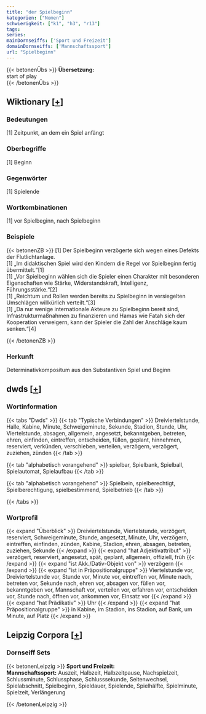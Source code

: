 ```yaml
---
title: "der Spielbeginn"
kategorien: ["Nomen"]
schwierigkeit: ["k1", "h3", "r13"]
tags:
series:
mainDornseiffs: ['Sport und Freizeit']
domainDornseiffs: ['Mannschaftssport']
url: "Spielbeginn"
---
```


{{< betonenÜbs >}}
**Übersetzung:**  
start  of play  
{{< /betonenÜbs >}}

## Wiktionary [[+](https://de.wiktionary.org/wiki/Spielbeginn)]

### Bedeutungen
[1] Zeitpunkt, an dem ein Spiel anfängt  

### Oberbegriffe
[1] Beginn  

### Gegenwörter
[1] Spielende  

### Wortkombinationen
[1] vor Spielbeginn, nach Spielbeginn  

### Beispiele
{{< betonenZB >}}
[1] Der Spielbeginn verzögerte sich wegen eines Defekts der Flutlichtanlage.  
[1] „Im didaktischen Spiel wird den Kindern die Regel vor Spielbeginn fertig übermittelt.“[1]  
[1] „Vor Spielbeginn wählen sich die Spieler einen Charakter mit besonderen Eigenschaften wie Stärke, Widerstandskraft, Intelligenz, Führungsstärke.“[2]  
[1] „Reichtum und Rollen werden bereits zu Spielbeginn in versiegelten Umschlägen willkürlich verteilt.“[3]  
[1] „Da nur wenige internationale Akteure zu Spielbeginn bereit sind, Infrastrukturmaßnahmen zu finanzieren und Hamas wie Fatah sich der Kooperation verweigern, kann der Spieler die Zahl der Anschläge kaum senken.“[4]  

{{< /betonenZB >}}
### Herkunft
Determinativkompositum aus den Substantiven Spiel und Beginn  



## dwds [[+](https://www.dwds.de/wb/Spielbeginn)]

### Wortinformation
{{< tabs "Dwds" >}}
{{< tab "Typische Verbindungen" >}}
Dreiviertelstunde, Halle, Kabine, Minute, Schweigeminute, Sekunde, Stadion, Stunde, Uhr, Viertelstunde, absagen, allgemein, angesetzt, bekanntgeben, betreten, ehren, einfinden, eintreffen, entscheiden, füllen, geplant, hinnehmen, reserviert, verkünden, verschieben, verteilen, verzögern, verzögert, zuziehen, zünden
{{< /tab >}}

{{< tab "alphabetisch vorangehend" >}}
spielbar, Spielbank, Spielball, Spielautomat, Spielaufbau
{{< /tab >}}

{{< tab "alphabetisch vorangehend" >}}
Spielbein, spielberechtigt, Spielberechtigung, spielbestimmend, Spielbetrieb
{{< /tab >}}

{{< /tabs >}}

### Wortprofil
{{< expand "Überblick" >}} Dreiviertelstunde, Viertelstunde, verzögert, reserviert, Schweigeminute, Stunde, angesetzt, Minute, Uhr, verzögern, eintreffen, einfinden, zünden, Kabine, Stadion, ehren, absagen, betreten, zuziehen, Sekunde {{< /expand >}}
{{< expand "hat Adjektivattribut" >}} verzögert, reserviert, angesetzt, spät, geplant, allgemein, offiziell, früh {{< /expand >}}
{{< expand "ist Akk./Dativ-Objekt von" >}} verzögern {{< /expand >}}
{{< expand "ist in Präpositionalgruppe" >}} Viertelstunde vor, Dreiviertelstunde vor, Stunde vor, Minute vor, eintreffen vor, Minute nach, betreten vor, Sekunde nach, ehren vor, absagen vor, füllen vor, bekanntgeben vor, Mannschaft vor, verteilen vor, erfahren vor, entscheiden vor, Stunde nach, öffnen vor, ankommen vor, Einsatz vor {{< /expand >}}
{{< expand "hat Prädikativ" >}} Uhr {{< /expand >}}
{{< expand "hat Präpositionalgruppe" >}} in Kabine, im Stadion, ins Stadion, auf Bank, um Minute, auf Platz {{< /expand >}}

## Leipzig Corpora [[+](https://corpora.uni-leipzig.de/en/res?word=Spielbeginn&corpusId=deu_newscrawl-public_2018)]

### Dornseiff Sets
{{< betonenLeipzig >}}
**Sport und Freizeit:**  
**Mannschaftssport:** Auszeit, Halbzeit, Halbzeitpause, Nachspielzeit, Schlussminute, Schlussphase, Schlusssekunde, Seitenwechsel, Spielabschnitt, Spielbeginn, Spieldauer, Spielende, Spielhälfte, Spielminute, Spielzeit, Verlängerung  

{{< /betonenLeipzig >}}
